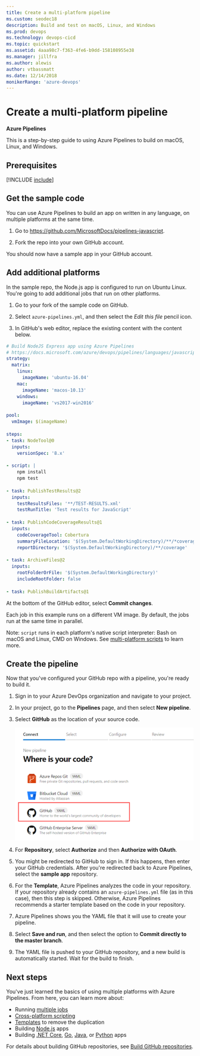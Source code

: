 ```yaml
---
title: Create a multi-platform pipeline
ms.custom: seodec18
description: Build and test on macOS, Linux, and Windows
ms.prod: devops
ms.technology: devops-cicd
ms.topic: quickstart
ms.assetid: 4aaa98c7-f363-4fe6-b9dd-158108955e38
ms.manager: jillfra
ms.author: alewis
author: vtbassmatt
ms.date: 12/14/2018
monikerRange: 'azure-devops'
---
```


# Create a multi-platform pipeline

**Azure Pipelines**

This is a step-by-step guide to using Azure Pipelines to build on macOS, Linux, and Windows.

## Prerequisites

[!INCLUDE [include](_shared/prerequisites.md)]

## Get the sample code

You can use Azure Pipelines to build an app on written in any language, on multiple platforms at the same time.

1. Go to https://github.com/MicrosoftDocs/pipelines-javascript.

1. Fork the repo into your own GitHub account.

You should now have a sample app in your GitHub account.

## Add additional platforms

In the sample repo, the Node.js app is configured to run on Ubuntu Linux. You're going to add additional jobs that run on other platforms.

1. Go to your fork of the sample code on GitHub.

1. Select `azure-pipelines.yml`, and then select the _Edit this file_ pencil icon.

1. In GitHub's web editor, replace the existing content with the content below.

```yaml
# Build NodeJS Express app using Azure Pipelines
# https://docs.microsoft.com/azure/devops/pipelines/languages/javascript?view=azure-devops
strategy:
  matrix:
    linux:
      imageName: 'ubuntu-16.04'
    mac:
      imageName: 'macos-10.13'
    windows:
      imageName: 'vs2017-win2016'

pool:
  vmImage: $(imageName)

steps:
- task: NodeTool@0
  inputs:
    versionSpec: '8.x'

- script: |
    npm install
    npm test

- task: PublishTestResults@2
  inputs:
    testResultsFiles: '**/TEST-RESULTS.xml'
    testRunTitle: 'Test results for JavaScript'

- task: PublishCodeCoverageResults@1
  inputs: 
    codeCoverageTool: Cobertura
    summaryFileLocation: '$(System.DefaultWorkingDirectory)/**/*coverage.xml'
    reportDirectory: '$(System.DefaultWorkingDirectory)/**/coverage'

- task: ArchiveFiles@2
  inputs:
    rootFolderOrFile: '$(System.DefaultWorkingDirectory)'
    includeRootFolder: false

- task: PublishBuildArtifacts@1
```

At the bottom of the GitHub editor, select **Commit changes**.

Each job in this example runs on a different VM image.
By default, the jobs run at the same time in parallel.

Note: `script` runs in each platform's native script interpreter: Bash on macOS and Linux, CMD on Windows.
See [multi-platform scripts](scripts/cross-platform-scripting.md) to learn more.

## Create the pipeline

Now that you've configured your GitHub repo with a pipeline, you're ready to build it.

1. Sign in to your Azure DevOps organization and navigate to your project.

1. In your project, go to the **Pipelines** page, and then select **New pipeline**.

1. Select **GitHub** as the location of your source code.

   ![Select GitHub](_img/get-started-yaml/new-pipeline.png)

1. For **Repository**, select **Authorize** and then **Authorize with OAuth**. 

1. You might be redirected to GitHub to sign in. If this happens, then enter your GitHub credentials. After you're redirected back to Azure Pipelines, select the **sample app** repository.

1. For the **Template**, Azure Pipelines analyzes the code in your repository. If your repository already contains an `azure-pipelines.yml` file (as in this case), then this step is skipped. Otherwise, Azure Pipelines recommends a starter template based on the code in your repository.

1. Azure Pipelines shows you the YAML file that it will use to create your pipeline.

1. Select **Save and run**, and then select the option to **Commit directly to the master branch**.

1. The YAML file is pushed to your GitHub repository, and a new build is automatically started. Wait for the build to finish.

## Next steps

You've just learned the basics of using multiple platforms with Azure Pipelines. From here, you can learn more about:

* Running [multiple jobs](process/multiple-phases.md?tabs=yaml)
* [Cross-platform scripting](scripts/cross-platform-scripting.md)
* [Templates](process/templates.md) to remove the duplication
* Building [Node.js](languages/javascript.md) apps
* Building [.NET Core](languages/dotnet-core.md), [Go](languages/go.md), [Java](languages/java.md), or [Python](languages/python.md) apps

For details about building GitHub repositories, see [Build GitHub repositories](repos/github.md).

